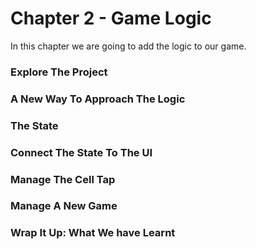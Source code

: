 # Chapter 2 - Game Logic

In this chapter we are going to add the logic to our game. 

### Explore The Project

### A New Way To Approach The Logic

### The State

### Connect The State To The UI

### Manage The Cell Tap

### Manage A New Game

### Wrap It Up: What We have Learnt

